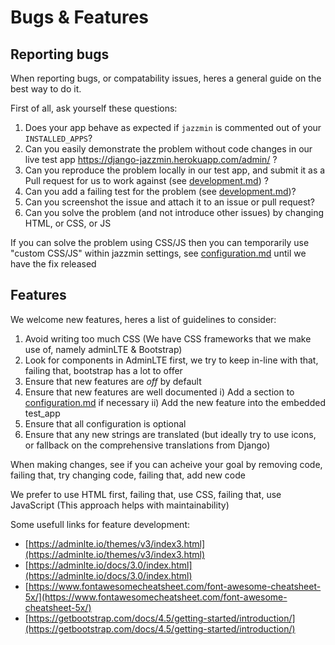 # Bugs & Features

## Reporting bugs

When reporting bugs, or compatability issues, heres a general guide on the best way to do it.

First of all, ask yourself these questions:

1. Does your app behave as expected if `jazzmin` is commented out of your `INSTALLED_APPS`?
2. Can you easily demonstrate the problem without code changes in our live test app https://django-jazzmin.herokuapp.com/admin/ ?
3. Can you reproduce the problem locally in our test app, and submit it as a Pull request for us to work against (see [development.md](./development.md)) ? 
4. Can you add a failing test for the problem (see [development.md](./development.md))?
5. Can you screenshot the issue and attach it to an issue or pull request?
6. Can you solve the problem (and not introduce other issues) by changing HTML, or CSS, or JS

If you can solve the problem using CSS/JS then you can temporarily use "custom CSS/JS" within jazzmin settings, see [configuration.md](./configuration.md) until we have the fix released

## Features

We welcome new features, heres a list of guidelines to consider:

1. Avoid writing too much CSS (We have CSS frameworks that we make use of, namely adminLTE & Bootstrap)
2. Look for components in AdminLTE first, we try to keep in-line with that, failing that, bootstrap has a lot to offer
3. Ensure that new features are *off* by default
4. Ensure that new features are well documented
    i) Add a section to [configuration.md](./configuration.md) if necessary
    ii) Add the new feature into the embedded test_app
5. Ensure that all configuration is optional
6. Ensure that any new strings are translated (but ideally try to use icons, or fallback on the comprehensive translations from Django)


When making changes, see if you can acheive your goal by removing code, failing that, try changing code, failing that, add new code

We prefer to use HTML first, failing that, use CSS, failing that, use JavaScript (This approach helps with maintainability) 


Some usefull links for feature development:

- [https://adminlte.io/themes/v3/index3.html](https://adminlte.io/themes/v3/index3.html)
- [https://adminlte.io/docs/3.0/index.html](https://adminlte.io/docs/3.0/index.html)
- [https://www.fontawesomecheatsheet.com/font-awesome-cheatsheet-5x/](https://www.fontawesomecheatsheet.com/font-awesome-cheatsheet-5x/)
- [https://getbootstrap.com/docs/4.5/getting-started/introduction/](https://getbootstrap.com/docs/4.5/getting-started/introduction/)

